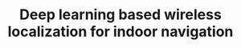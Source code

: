 ---
layout: publication
title: Deep learning based wireless localization for indoor navigation
short_title: Deep learning based wireless localization for indoor navigation
authors: R Ayyalasomayajula, A Arun, C Wu, S Sharma, AR Sethi, D Vasisht, D Bharadia,
conference: ACM Mobicom 2020 -- Acceptance rate 16% (62 papers accepted out of 384
  submitted)
confurl: https://doi.org/10.1145/2486001
paper: /files/papers/dloc.pdf
extra: <a href="https://scholar.google.com/scholar?oi=bibs\&amp;hl=en\&amp;cites=34378211762698709">25
  cites</a>
tags: Uncategorized
---